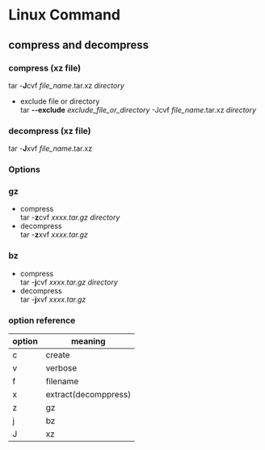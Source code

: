 # Linux Command #  
## compress and decompress ##  
### compress (xz file) ###  
tar -**J**cvf *file_name*.tar.xz *directory*  
- exclude file or directory  
tar **--exclude** *exclude_file_or_directory* -Jcvf *file_name*.tar.xz *directory*  

### decompress (xz file) ###  
tar -**J**xvf *file_name*.tar.xz  

### Options ###
### gz ###
- compress  
tar -**z**cvf *xxxx.tar.gz* *directory*
- decompress  
tar -**z**xvf *xxxx.tar.gz*

### bz ###
- compress  
tar -**j**cvf *xxxx.tar.gz* *directory*
- decompress  
tar -**j**xvf *xxxx.tar.gz*

### option reference ###
| option | meaning |
----|---- 
| c | create |
| v | verbose |
| f | filename |
| x | extract(decomppress) |
| z | gz |
| j | bz |
| J | xz |
